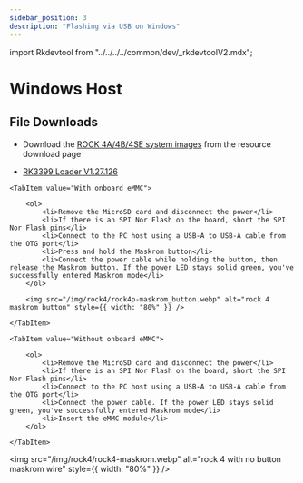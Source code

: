 ```yaml
---
sidebar_position: 3
description: "Flashing via USB on Windows"
---
```


import Rkdevtool from "../../../../common/dev/\_rkdevtoolV2.mdx";

# Windows Host

## File Downloads

- Download the [ROCK 4A/4B/4SE system images](../../download) from the resource download page

- [RK3399 Loader V1.27.126](https://dl.radxa.com/rockpi4/images/loader/rk3399_loader_v1.27.126.bin)

<Rkdevtool rkdevtool_emmc_img="/img/rock3/3b/rock-3b-rkdevtool-maskrom-flash-system.webp" loader_name="rk3399_loader_spinor_v1.15.114.bin" emmc={false} pcie={false} sata={false} >

<Tabs queryString="model">

    <TabItem value="With onboard eMMC">

        <ol>
            <li>Remove the MicroSD card and disconnect the power</li>
            <li>If there is an SPI Nor Flash on the board, short the SPI Nor Flash pins</li>
            <li>Connect to the PC host using a USB-A to USB-A cable from the OTG port</li>
            <li>Press and hold the Maskrom button</li>
            <li>Connect the power cable while holding the button, then release the Maskrom button. If the power LED stays solid green, you've successfully entered Maskrom mode</li>
        </ol>

        <img src="/img/rock4/rock4p-maskrom_button.webp" alt="rock 4 maskrom button" style={{ width: "80%" }} />

    </TabItem>

    <TabItem value="Without onboard eMMC">

        <ol>
            <li>Remove the MicroSD card and disconnect the power</li>
            <li>If there is an SPI Nor Flash on the board, short the SPI Nor Flash pins</li>
            <li>Connect to the PC host using a USB-A to USB-A cable from the OTG port</li>
            <li>Connect the power cable. If the power LED stays solid green, you've successfully entered Maskrom mode</li>
            <li>Insert the eMMC module</li>
        </ol>

    </TabItem>

</Tabs>

<img src="/img/rock4/rock4-maskrom.webp" alt="rock 4 with no button maskrom wire" style={{ width: "80%" }} />

</Rkdevtool>

